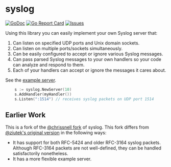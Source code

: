 # syslog

[![GoDoc](https://img.shields.io/badge/api-Godoc-blue.svg)](https://pkg.go.dev/github.com/rickb777/syslog)
[![Go Report Card](https://goreportcard.com/badge/github.com/rickb777/syslog)](https://goreportcard.com/report/github.com/rickb777/syslog)
[![Issues](https://img.shields.io/github/issues/rickb777/syslog.svg)](https://github.com/rickb777/syslog/issues)

Using this library you can easily implement your own Syslog server that:

1. Can listen on specified UDP ports and Unix domain sockets.
2. Can listen on multiple ports/sockets simultaneously.
3. Can be easily configured to accept or ignore various Syslog messages.
4. Can pass parsed Syslog messages to your own handlers so your code can analyze and respond to them.
5. Each of your handlers can accept or ignore the messages it cares about.

See the [example server](https://github.com/rickb777/syslog/blob/master/example_server/main.go).

```go
	s := syslog.NewServer(10)
	s.AddHandler(myHandler())
	s.Listen(":1514") // receives syslog packets on UDP port 1514
```

## Earlier Work

This is a fork of the [@chrissnell fork](https://github.com/chrissnell/syslog) of syslog.  This fork differs from [@ziutek's original version](https://github.com/ziutek/syslog) in the following ways:

- It has support for both RFC-5424 and older RFC-3164 syslog packets. Although RFC-3164 packets are not well-defined, they can be handled satisfactorily nonetheless.
- It has a more flexible example server.

